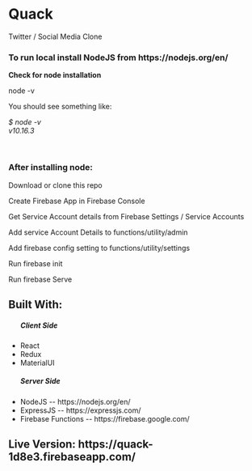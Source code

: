 <h1><strong>Quack</strong></h1>
<p>Twitter / Social Media Clone</p>
<h3>To run local install NodeJS from https://nodejs.org/en/</h3>
<p><strong>Check for node installation</strong></p>
<p>node -v</p>
<p>You should see something like:</p>
<p><em>$ node -v
<br>
v10.16.3</em></p>
<br>

<h3>After installing node:</h3>
<p>Download or clone this repo</p>
<p>Create Firebase App in Firebase Console</p>
<p>Get Service Account details from Firebase Settings / Service Accounts</p>
<p>Add service Account Details to functions/utility/admin</p>
<p>Add firebase config setting to functions/utility/settings</p>
<p>Run firebase init</p>
<p>Run firebase Serve</p>

<h2>Built With:</h2>
<ul>
    <h5>Client Side</h5>
    <li>React</li>
    <li>Redux</li>
    <li>MaterialUI</li>
    <h5>Server Side</h5>
    <li>NodeJS -- https://nodejs.org/en/</li>
    <li>ExpressJS -- https://expressjs.com/</li>
    <li>Firebase Functions -- https://firebase.google.com/ </li>
</ul>

<h2>Live Version:  https://quack-1d8e3.firebaseapp.com/ </h2>
